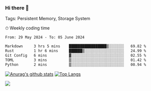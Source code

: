 ### Hi there 👋

Tags: Persistent Memory, Storage System

<!--

[![Anurag's github stats](https://github-readme-stats.vercel.app/api?username=wwyf)](https://github.com/anuraghazra/github-readme-stats)

[![Anurag's github stats](https://github-readme-stats.vercel.app/api?username=wwyf&count_private=true)](https://github.com/anuraghazra/github-readme-stats)


[![Top Langs](https://github-readme-stats.vercel.app/api/top-langs/?username=wwyf&count_private=true&&hide=jupyter%20notebook,html)](https://github.com/anuraghazra/github-readme-stats)



-->


⏱ Weekly coding time

<!--START_SECTION:waka-->

```txt
From: 29 May 2024 - To: 05 June 2024

Markdown     3 hrs 5 mins    █████████████████▒░░░░░░░   69.82 %
Rust         1 hr 6 mins     ██████▒░░░░░░░░░░░░░░░░░░   24.99 %
Git Config   6 mins          ▓░░░░░░░░░░░░░░░░░░░░░░░░   02.55 %
TOML         3 mins          ▒░░░░░░░░░░░░░░░░░░░░░░░░   01.42 %
Python       2 mins          ▒░░░░░░░░░░░░░░░░░░░░░░░░   00.94 %
```

<!--END_SECTION:waka-->



[![Anurag's github stats](https://github-readme-stats.vercel.app/api?username=wwyf&count_private=true&show_icons=true&hide_border=true)](https://github.com/anuraghazra/github-readme-stats) [![Top Langs](https://github-readme-stats.vercel.app/api/top-langs/?username=wwyf&count_private=true&hide=jupyter%20notebook,html,OpenEdge%20ABL&langs_count=10&layout=compact&hide_border=true)](https://github.com/anuraghazra/github-readme-stats)

<!--

[![willianrod's wakatime stats](https://github-readme-stats.vercel.app/api/wakatime?username=wwyf)](https://github.com/anuraghazra/github-readme-stats)


-->

![](https://hit.yhype.me/github/profile?user_id=23121291)
